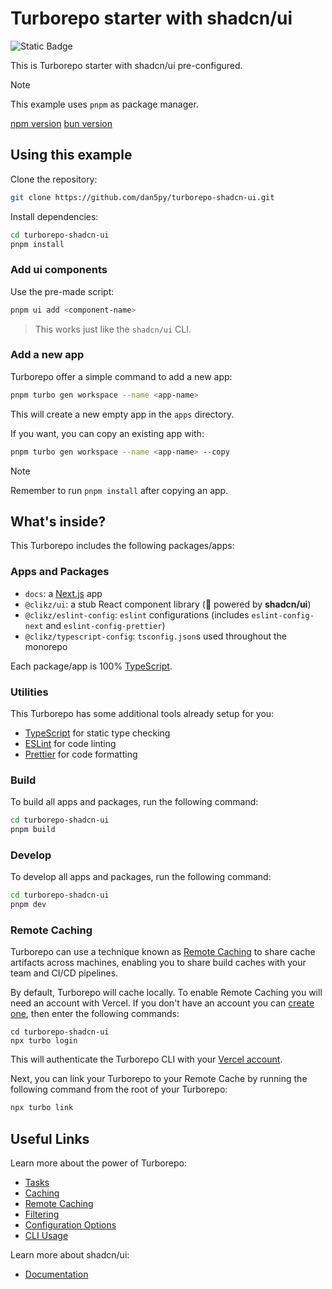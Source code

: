 # Turborepo starter with shadcn/ui

![Static Badge](https://img.shields.io/badge/shadcn%2Fui-2.1.2-blue?link=https%3A%2F%2Fgithub.com%2Fshadcn%2Fui)

This is Turborepo starter with shadcn/ui pre-configured.

> [!NOTE]
> This example uses `pnpm` as package manager.

[npm version](https://github.com/dan5py/turborepo-shadcn-ui/tree/npm)
[bun version](https://github.com/dan5py/turborepo-shadcn-ui/tree/bun)

## Using this example

Clone the repository:

```sh
git clone https://github.com/dan5py/turborepo-shadcn-ui.git
```

Install dependencies:

```sh
cd turborepo-shadcn-ui
pnpm install
```

### Add ui components

Use the pre-made script:

```sh
pnpm ui add <component-name>
```

> This works just like the `shadcn/ui` CLI.

### Add a new app

Turborepo offer a simple command to add a new app:

```sh
pnpm turbo gen workspace --name <app-name>
```

This will create a new empty app in the `apps` directory.

If you want, you can copy an existing app with:

```sh
pnpm turbo gen workspace --name <app-name> --copy
```

> [!NOTE]
> Remember to run `pnpm install` after copying an app.

## What's inside?

This Turborepo includes the following packages/apps:

### Apps and Packages

- `docs`: a [Next.js](https://nextjs.org/) app
- `@clikz/ui`: a stub React component library (🚀 powered by **shadcn/ui**)
- `@clikz/eslint-config`: `eslint` configurations (includes `eslint-config-next` and `eslint-config-prettier`)
- `@clikz/typescript-config`: `tsconfig.json`s used throughout the monorepo

Each package/app is 100% [TypeScript](https://www.typescriptlang.org/).

### Utilities

This Turborepo has some additional tools already setup for you:

- [TypeScript](https://www.typescriptlang.org/) for static type checking
- [ESLint](https://eslint.org/) for code linting
- [Prettier](https://prettier.io) for code formatting

### Build

To build all apps and packages, run the following command:

```sh
cd turborepo-shadcn-ui
pnpm build
```

### Develop

To develop all apps and packages, run the following command:

```sh
cd turborepo-shadcn-ui
pnpm dev
```

### Remote Caching

Turborepo can use a technique known as [Remote Caching](https://turbo.build/repo/docs/core-concepts/remote-caching) to share cache artifacts across machines, enabling you to share build caches with your team and CI/CD pipelines.

By default, Turborepo will cache locally. To enable Remote Caching you will need an account with Vercel. If you don't have an account you can [create one](https://vercel.com/signup), then enter the following commands:

```
cd turborepo-shadcn-ui
npx turbo login
```

This will authenticate the Turborepo CLI with your [Vercel account](https://vercel.com/docs/concepts/personal-accounts/overview).

Next, you can link your Turborepo to your Remote Cache by running the following command from the root of your Turborepo:

```sh
npx turbo link
```

## Useful Links

Learn more about the power of Turborepo:

- [Tasks](https://turbo.build/repo/docs/core-concepts/monorepos/running-tasks)
- [Caching](https://turbo.build/repo/docs/core-concepts/caching)
- [Remote Caching](https://turbo.build/repo/docs/core-concepts/remote-caching)
- [Filtering](https://turbo.build/repo/docs/core-concepts/monorepos/filtering)
- [Configuration Options](https://turbo.build/repo/docs/reference/configuration)
- [CLI Usage](https://turbo.build/repo/docs/reference/command-line-reference)

Learn more about shadcn/ui:

- [Documentation](https://ui.shadcn.com/docs)
